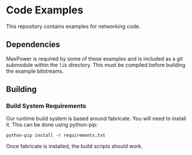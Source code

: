 Code Examples
=============

This repository contains examples for networking code.

## Dependencies

MaxPower is required by some of these examples and is included as a git submodule within the `lib` directory. This must be compiled before building the example bitstreams.

Building
---------

### Build System Requirements

Our runtime build system is based around fabricate. 
You will need to install it. This can be done using python-pip:

```
python-pip install -r requirements.txt
```

Once fabricate is installed, the build scripts should work.


